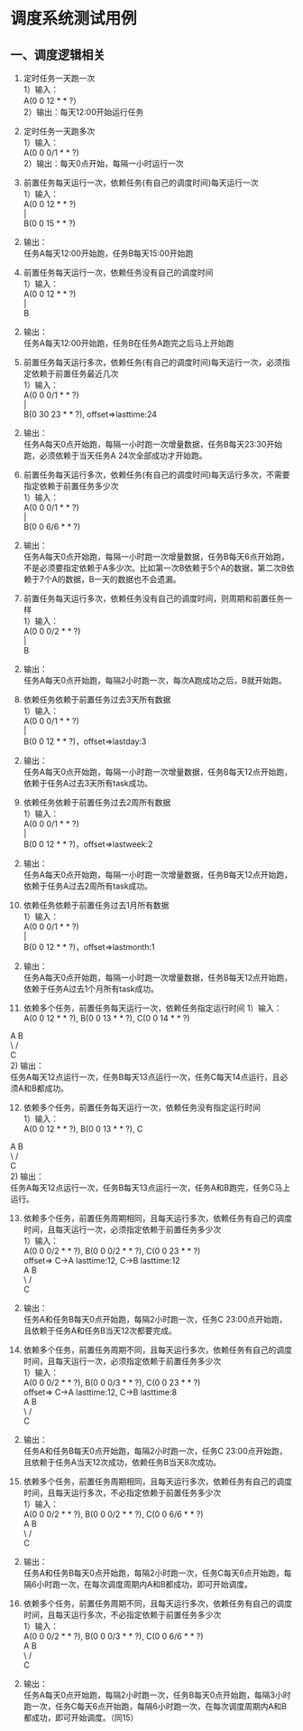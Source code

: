 # 调度系统测试用例

## 一、调度逻辑相关

1. 定时任务一天跑一次    
1）输入：  
    A(0 0 12 * * ?）  
2）输出：每天12:00开始运行任务

2. 定时任务一天跑多次  
1）输入：  
    A(0 0 0/1 * * ?)  
2）输出：每天0点开始，每隔一小时运行一次

3. 前置任务每天运行一次，依赖任务(有自己的调度时间)每天运行一次  
1）输入：  
   A(0 0 12 * * ?)  
   |   
   B(0 0 15 * * ?)  
2) 输出：  
   任务A每天12:00开始跑，任务B每天15:00开始跑
   
4. 前置任务每天运行一次，依赖任务没有自己的调度时间   
1）输入：  
   A(0 0 12 * * ?)  
   |   
   B  
2) 输出：  
   任务A每天12:00开始跑，任务B在任务A跑完之后马上开始跑
   
5. 前置任务每天运行多次，依赖任务(有自己的调度时间)每天运行一次，必须指定依赖于前置任务最近几次  
1）输入：  
   A(0 0 0/1 * * ?)  
   |   
   B(0 30 23 * * ?), offset=>lasttime:24   
2) 输出：  
   任务A每天0点开始跑，每隔一小时跑一次增量数据，任务B每天23:30开始跑，必须依赖于当天任务A 24次全部成功才开始跑。
   
6. 前置任务每天运行多次，依赖任务(有自己的调度时间)每天运行多次，不需要指定依赖于前置任务多少次  
1）输入：  
   A(0 0 0/1 * * ?)  
   |  
   B(0 0 6/6 * * ?)   
2) 输出：  
   任务A每天0点开始跑，每隔一小时跑一次增量数据，任务B每天6点开始跑，不是必须要指定依赖于A多少次。比如第一次B依赖于5个A的数据，第二次B依赖于7个A的数据，B一天的数据也不会遗漏。
   
7. 前置任务每天运行多次，依赖任务没有自己的调度时间，则周期和前置任务一样  
1）输入：  
   A(0 0 0/2 * * ?)  
   |  
   B   
2) 输出：  
   任务A每天0点开始跑，每隔2小时跑一次，每次A跑成功之后，B就开始跑。
   
8. 依赖任务依赖于前置任务过去3天所有数据  
1）输入：  
   A(0 0 0/1 * * ?)   
   |  
   B(0 0 12 * * ?)，offset=>lastday:3   
2) 输出：  
   任务A每天0点开始跑，每隔一小时跑一次增量数据，任务B每天12点开始跑，依赖于任务A过去3天所有task成功。
   
9. 依赖任务依赖于前置任务过去2周所有数据  
1）输入：  
   A(0 0 0/1 * * ?)  
   |  
   B(0 0 12 * * ?)，offset=>lastweek:2    
2) 输出：  
   任务A每天0点开始跑，每隔一小时跑一次增量数据，任务B每天12点开始跑，依赖于任务A过去2周所有task成功。
   
10. 依赖任务依赖于前置任务过去1月所有数据  
1）输入：  
   A(0 0 0/1 * * ?)  
   |     
   B(0 0 12 * * ?)，offset=>lastmonth:1  
2) 输出：  
   任务A每天0点开始跑，每隔一小时跑一次增量数据，任务B每天12点开始跑，依赖于任务A过去1个月所有task成功。
  
  
11. 依赖多个任务，前置任务每天运行一次，依赖任务指定运行时间
1）输入：  
 A(0 0 12 * * ?), B(0 0 13 * * ?), C(0 0 14 * * ?)
     
  A   B  
   \ /  
    C  
2) 输出：  
   任务A每天12点运行一次，任务B每天13点运行一次，任务C每天14点运行，且必须A和B都成功。
   
12. 依赖多个任务，前置任务每天运行一次，依赖任务没有指定运行时间  
1）输入：  
 A(0 0 12 * * ?), B(0 0 13 * * ?), C
     
  A   B  
   \ /  
    C  
2) 输出：  
   任务A每天12点运行一次，任务B每天13点运行一次，任务A和B跑完，任务C马上运行。
   
   
13. 依赖多个任务，前置任务周期相同，且每天运行多次，依赖任务有自己的调度时间，且每天运行一次，必须指定依赖于前置任务多少次   
1）输入：  
 A(0 0 0/2 * * ?), B(0 0 0/2 * * ?), C(0 0 23 * * ?)  
 offset=> C->A lasttime:12, C->B lasttime:12    
  A   B  
   \ /  
    C  
2) 输出：  
   任务A和任务B每天0点开始跑，每隔2小时跑一次，任务C 23:00点开始跑，且依赖于任务A和任务B当天12次都要完成。
   
14. 依赖多个任务，前置任务周期不同，且每天运行多次，依赖任务有自己的调度时间，且每天运行一次，必须指定依赖于前置任务多少次   
1）输入：  
 A(0 0 0/2 * * ?), B(0 0 0/3 * * ?), C(0 0 23 * * ?)  
 offset=> C->A lasttime:12, C->B lasttime:8    
  A   B  
   \ /  
    C  
2) 输出：  
   任务A和任务B每天0点开始跑，每隔2小时跑一次，任务C 23:00点开始跑，且依赖于任务A当天12次成功，依赖任务B当天8次成功。
   
15. 依赖多个任务，前置任务周期相同，且每天运行多次，依赖任务有自己的调度时间，且每天运行多次，不必指定依赖于前置任务多少次   
1）输入：  
 A(0 0 0/2 * * ?), B(0 0 0/2 * * ?), C(0 0 6/6 * * ?)   
  A   B  
   \ /  
    C  
2) 输出：  
   任务A和任务B每天0点开始跑，每隔2小时跑一次，任务C每天6点开始跑，每隔6小时跑一次，在每次调度周期内A和B都成功，即可开始调度。
   
16. 依赖多个任务，前置任务周期不同，且每天运行多次，依赖任务有自己的调度时间，且每天运行多次，不必指定依赖于前置任务多少次   
1）输入：  
 A(0 0 0/2 * * ?), B(0 0 0/3 * * ?), C(0 0 6/6 * * ?)   
  A   B  
   \ /  
    C  
2) 输出：  
   任务A每天0点开始跑，每隔2小时跑一次，任务B每天0点开始跑，每隔3小时跑一次，任务C每天6点开始跑，每隔6小时跑一次，在每次调度周期内A和B都成功，即可开始调度。（同15）
   


